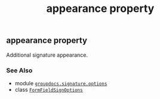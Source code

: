 ﻿---
title: appearance property
second_title: GroupDocs.Signature for Python via .NET API References
description: 
type: docs
url: /python-net/groupdocs.signature.options/formfieldsignoptions/appearance/
is_root: false
weight: 40
---

## appearance property


Additional signature appearance.

### See Also
* module [`groupdocs.signature.options`](../../)
* class [`FormFieldSignOptions`](/signature/python-net/groupdocs.signature.options/formfieldsignoptions)

